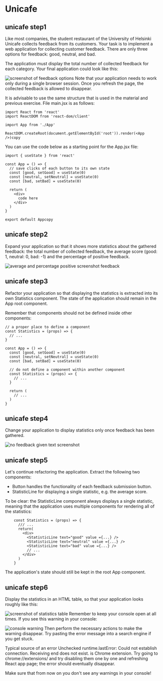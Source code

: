 # Unicafe

## unicafe step1

Like most companies, the student restaurant of the University of Helsinki Unicafe collects feedback from its customers. Your task is to implement a web application for collecting customer feedback. There are only three options for feedback: good, neutral, and bad.

The application must display the total number of collected feedback for each category. Your final application could look like this:

![screenshot of feedback options](https://fullstackopen.com/static/d4fe767d6d8eb46f1dd21334f5f9e46e/5a190/13e.png)
Note that your application needs to work only during a single browser session. Once you refresh the page, the collected feedback is allowed to disappear.

It is advisable to use the same structure that is used in the material and previous exercise. File main.jsx is as follows:

    import React from 'react'
    import ReactDOM from 'react-dom/client'

    import App from './App'

    ReactDOM.createRoot(document.getElementById('root')).render(<App />)copy

You can use the code below as a starting point for the App.jsx file:

    import { useState } from 'react'

    const App = () => {
      // save clicks of each button to its own state
      const [good, setGood] = useState(0)
      const [neutral, setNeutral] = useState(0)
      const [bad, setBad] = useState(0)

      return (
        <div>
          code here
        </div>
      )
    }

    export default Appcopy

## unicafe step2

Expand your application so that it shows more statistics about the gathered feedback: the total number of collected feedback, the average score (good: 1, neutral: 0, bad: -1) and the percentage of positive feedback.

![average and percentage positive screenshot feedback](https://fullstackopen.com/static/0a5d15ae9f055a15cb469b9c9223df41/5a190/14e.png)

## unicafe step3

Refactor your application so that displaying the statistics is extracted into its own Statistics component. The state of the application should remain in the App root component.

Remember that components should not be defined inside other components:

    // a proper place to define a component
    const Statistics = (props) => {
      // ...
    }

    const App = () => {
      const [good, setGood] = useState(0)
      const [neutral, setNeutral] = useState(0)
      const [bad, setBad] = useState(0)

      // do not define a component within another component
      const Statistics = (props) => {
        // ...
      }

      return (
        // ...
      )
    }

## unicafe step4

Change your application to display statistics only once feedback has been gathered.

![no feedback given text screenshot](https://fullstackopen.com/static/b453d7533ae85dcaf3eccf342a353c58/5a190/15e.png)

## unicafe step5

Let's continue refactoring the application. Extract the following two components:

- Button handles the functionality of each feedback submission button.
- StatisticLine for displaying a single statistic, e.g. the average score.

To be clear: the StatisticLine component always displays a single statistic, meaning that the application uses multiple components for rendering all of the statistics:

        const Statistics = (props) => {
          /// ...
          return(
            <div>
              <StatisticLine text="good" value ={...} />
              <StatisticLine text="neutral" value ={...} />
              <StatisticLine text="bad" value ={...} />
              // ...
            </div>
          )
        }

The application's state should still be kept in the root App component.

## unicafe step6

Display the statistics in an HTML table, so that your application looks roughly like this:

![screenshot of statistics table](https://fullstackopen.com/static/a74acccc17aafb02b3801ffa1fcc0fdc/5a190/16e.png)
Remember to keep your console open at all times. If you see this warning in your console:

![console warning](https://fullstackopen.com/static/d6f948307449c2673f28f1077ef4d789/5a190/17a.png)
Then perform the necessary actions to make the warning disappear. Try pasting the error message into a search engine if you get stuck.

Typical source of an error Unchecked runtime.lastError: Could not establish connection. Receiving end does not exist. is Chrome extension. Try going to chrome://extensions/ and try disabling them one by one and refreshing React app page; the error should eventually disappear.

Make sure that from now on you don't see any warnings in your console!
